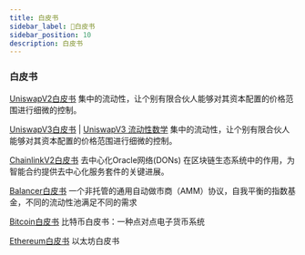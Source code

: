 ```yaml
---
title: 白皮书
sidebar_label: 🤩白皮书
sidebar_position: 10
description: 白皮书
---
```


### 白皮书

[UniswapV2白皮书](https://book.web3study.club/assets/uniswapV2.pdf) 集中的流动性，让个别有限合伙人能够对其资本配置的价格范围进行细微的控制。

[UniswapV3白皮书](https://book.web3study.club/assets/uniswapV3.pdf)
| [UniswapV3 流动性数学](https://book.web3study.club/assets/uniswapV3LiquidityMath.pdf)
集中的流动性，让个别有限合伙人能够对其资本配置的价格范围进行细微的控制。

[ChainlinkV2白皮书](https://book.web3study.club/assets/chainlinkV2.pdf) 去中心化Oracle网络(DONs)
在区块链生态系统中的作用，为智能合约提供去中心化服务套件的关键进展。

[Balancer白皮书](https://book.web3study.club/assets/whitepaper-balancer.pdf) 一个非托管的通用自动做市商（AMM）协议，自我平衡的指数基金，不同的流动性池满足不同的需求

[Bitcoin白皮书](https://book.web3study.club/assets/bitcoin.pdf) 比特币白皮书：一种点对点电子货币系统

[Ethereum白皮书](https://ethereum.org/en/whitepaper/) 以太坊白皮书
